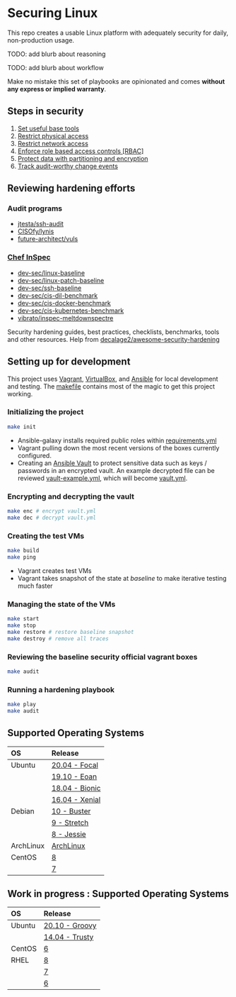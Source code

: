 # Securing Linux

This repo creates a usable Linux platform with adequately security for daily, non-production usage.

TODO: add blurb about reasoning

TODO: add blurb about workflow

Make no mistake this set of playbooks are opinionated and comes **without any express or implied warranty**.

## Steps in security

1. [Set useful base tools](./roles/base)
2. [Restrict physical access](./roles/physical_access)
3. [Restrict network access](./roles/network_access)
4. [Enforce role based access controls [RBAC]](./roles/rbac)
5. [Protect data with partitioning and encryption](./roles/data)
6. [Track audit-worthy change events](./roles/audit_tools)

## Reviewing hardening efforts

### Audit programs

- [jtesta/ssh-audit](https://github.com/jtesta/ssh-audit)
- [CISOfy/lynis](https://github.com/CISOfy/lynis)
- [future-architect/vuls](https://github.com/future-architect/vuls)

### [Chef InSpec](https://docs.chef.io/inspec)

- [dev-sec/linux-baseline](https://github.com/dev-sec/linux-baseline)
- [dev-sec/linux-patch-baseline](https://github.com/dev-sec/linux-patch-baseline)
- [dev-sec/ssh-baseline](https://github.com/dev-sec/ssh-baseline)
- [dev-sec/cis-dil-benchmark](https://github.com/dev-sec/cis-dil-benchmark)
- [dev-sec/cis-docker-benchmark](https://github.com/dev-sec/cis-docker-benchmark)
- [dev-sec/cis-kubernetes-benchmark](https://github.com/dev-sec/cis-kubernetes-benchmark)
- [vibrato/inspec-meltdownspectre](https://github.com/vibrato/inspec-meltdownspectre)

Security hardening guides, best practices, checklists, benchmarks, tools and other resources. Help from [decalage2/awesome-security-hardening](https://github.com/decalage2/awesome-security-hardening)

## Setting up for development

This project uses [Vagrant](https://vagrantup.com/), [VirtualBox](https://www.virtualbox.org/), and [Ansible](https://www.ansible.com/) for local development and testing. The [makefile](makefile) contains most of the magic to get this project working.

### Initializing the project

```bash
make init
```

- Ansible-galaxy installs required public roles within [requirements.yml](requirements.yml)
- Vagrant pulling down the most recent versions of the boxes currently configured.
- Creating an [Ansible Vault](https://docs.ansible.com/ansible/latest/user_guide/vault.html) to protect sensitive data such as keys / passwords in an encrypted vault. An example decrypted file can be reviewed [vault-example.yml](inventory/group_vars/vault-example.yml), which will become [vault.yml](inventory/group_vars/vault.yml).

### Encrypting and decrypting the vault

```bash
make enc # encrypt vault.yml
make dec # decrypt vault.yml
```

### Creating the test VMs

```bash
make build
make ping
```

- Vagrant creates test VMs
- Vagrant takes snapshot of the state at _baseline_ to make iterative testing much faster

### Managing the state of the VMs

```bash
make start
make stop
make restore # restore baseline snapshot
make destroy # remove all traces
```

### Reviewing the baseline security official vagrant boxes

```bash
make audit
```

### Running a hardening playbook

```bash
make play
make audit
```

## Supported Operating Systems

| OS        | Release                                                              |
| :-------- | :------------------------------------------------------------------- |
| Ubuntu    | [20.04 - Focal](https://app.vagrantup.com/bento/boxes/ubuntu-20.04)  |
|           | [19.10 - Eoan](https://app.vagrantup.com/bento/boxes/ubuntu-19.10)   |
|           | [18.04 - Bionic](https://app.vagrantup.com/bento/boxes/ubuntu-18.04) |
|           | [16.04 - Xenial](https://app.vagrantup.com/bento/boxes/ubuntu-16.04) |
| Debian    | [10 - Buster](https://app.vagrantup.com/bento/boxes/debian-10)       |
|           | [9 - Stretch](https://app.vagrantup.com/bento/boxes/debian-9)        |
|           | [8 - Jessie](https://app.vagrantup.com/bento/boxes/debian-8)         |
| ArchLinux | [ArchLinux](https://app.vagrantup.com/archlinux/boxes/archlinux)     |
| CentOS    | [8](https://app.vagrantup.com/bento/boxes/centos-8)                  |
|           | [7](https://app.vagrantup.com/bento/boxes/centos-7)                  |

## Work in progress : Supported Operating Systems

| OS     | Release                                                              |
| :----- | :------------------------------------------------------------------- |
| Ubuntu | [20.10 - Groovy](https://app.vagrantup.com/ubuntu/boxes/groovy64)    |
|        | [14.04 - Trusty](https://app.vagrantup.com/bento/boxes/ubuntu-14.04) |
| CentOS | [6](https://app.vagrantup.com/bento/boxes/centos-6)                  |
| RHEL   | [8](https://app.vagrantup.com/roboxes/boxes/rhel8)                   |
|        | [7](https://app.vagrantup.com/roboxes/boxes/rhel7)                   |
|        | [6](https://app.vagrantup.com/roboxes/boxes/rhel6)                   |
